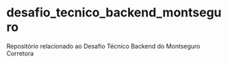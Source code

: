 # desafio_tecnico_backend_montseguro
Repositório relacionado ao Desafio Técnico Backend do Montseguro Corretora
